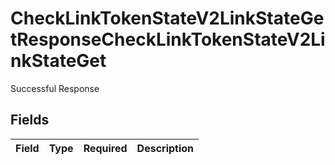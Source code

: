 # CheckLinkTokenStateV2LinkStateGetResponseCheckLinkTokenStateV2LinkStateGet

Successful Response


## Fields

| Field       | Type        | Required    | Description |
| ----------- | ----------- | ----------- | ----------- |